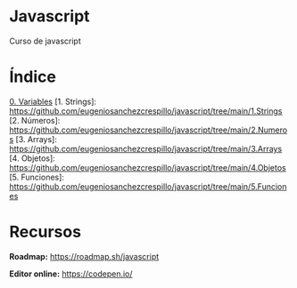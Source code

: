 # Javascript
Curso de javascript

# Índice
[0. Variables](https://github.com/eugeniosanchezcrespillo/javascript/tree/main/0.Variables)
[1. Strings]: https://github.com/eugeniosanchezcrespillo/javascript/tree/main/1.Strings
[2. Números]: https://github.com/eugeniosanchezcrespillo/javascript/tree/main/2.Numeros
[3. Arrays]: https://github.com/eugeniosanchezcrespillo/javascript/tree/main/3.Arrays
[4. Objetos]: https://github.com/eugeniosanchezcrespillo/javascript/tree/main/4.Objetos
[5. Funciones]: https://github.com/eugeniosanchezcrespillo/javascript/tree/main/5.Funciones

# Recursos
**Roadmap:** https://roadmap.sh/javascript 

**Editor online:** https://codepen.io/
